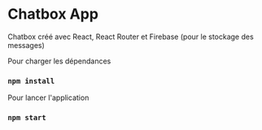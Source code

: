 
# Chatbox App 

Chatbox créé avec React, React Router et Firebase (pour le stockage des messages)

Pour charger les dépendances 

### `npm install`

Pour lancer l'application 

### `npm start`